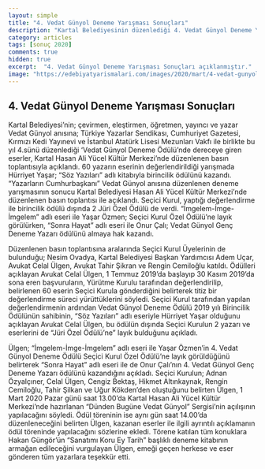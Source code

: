 ```yaml
---
layout: simple
title: "4. Vedat Günyol Deneme Yarışması Sonuçları"
description: "Kartal Belediyesinin düzenlediği 4. Vedat Günyol Deneme Yarışması sonuçları açıklanmıştır."
category: articles
tags: [sonuç 2020]
comments: true
hidden: true
excerpt:  "4. Vedat Günyol Deneme Yarışması Sonuçları açıklanmıştır."
image: "https://edebiyatyarismalari.com/images/2020/mart/4-vedat-gunyol-deneme-yarismasi-kazananlar.jpg"
---
```


## 4. Vedat Günyol Deneme Yarışması Sonuçları

Kartal Belediyesi’nin; çevirmen, eleştirmen, öğretmen, yayıncı ve yazar Vedat Günyol anısına; Türkiye Yazarlar Sendikası, Cumhuriyet Gazetesi, Kırmızı Kedi Yayınevi ve İstanbul Atatürk Lisesi Mezunları Vakfı ile birlikte bu yıl 4.sünü düzenlediği ‘Vedat Günyol Deneme Ödülü’nde dereceye giren eserler, Kartal Hasan Ali Yücel Kültür Merkezi’nde  düzenlenen basın toplantısıyla açıklandı. 60 yazarın eserinin değerlendirildiği yarışmada Hürriyet Yaşar; “Söz Yazıları” adlı kitabıyla birincilik ödülünü kazandı. “Yazarların Cumhurbaşkanı” Vedat Günyol anısına düzenlenen deneme yarışmasının sonucu Kartal Belediyesi Hasan Ali Yücel Kültür Merkezi’nde düzenlenen basın toplantısı ile açıklandı. Seçici Kurul, yaptığı değerlendirme ile birincilik ödülü dışında 2 Jüri Özel Ödülü de verdi. “İmgelem-İmge-İmgelem” adlı eseri ile Yaşar Özmen; Seçici Kurul Özel Ödülü’ne layık görülürken, “Sonra Hayat” adlı eseri ile Onur Çalı; Vedat Günyol Genç Deneme Yazarı ödülünü almaya hak kazandı.  

Düzenlenen basın toplantısına aralarında Seçici Kurul Üyelerinin de bulunduğu; Nesim Ovadya, Kartal Belediyesi Başkan Yardımcısı Adem Uçar, Avukat Celal Ülgen, Avukat Tahir Şikran ve Rengin Cemiloğlu katıldı. Ödülleri açıklayan Avukat Celal Ülgen, 1 Temmuz 2019’da başlayıp 30 Kasım 2019’da sona eren başvuruların, Yürütme Kurulu tarafından değerlendirilip, belirlenen 60 eserin Seçici Kurula gönderdiğini belirterek titiz bir değerlendirme süreci yürüttüklerini söyledi. Seçici Kurul tarafından yapılan değerlendirmenin ardından Vedat Günyol Deneme Ödülü 2019 yılı Birincilik Ödülünün sahibinin,  “Söz Yazıları” adlı eseriyle Hürriyet Yaşar olduğunu açıklayan Avukat Celal Ülgen, bu ödülün dışında Seçici Kurulun 2 yazarı ve eserlerini de “Jüri Özel Ödülü’ne” layık bulduğunu açıkladı.  

Ülgen; “İmgelem-İmge-İmgelem” adlı eseri ile Yaşar Özmen’in 4. Vedat Günyol Deneme Ödülü Seçici Kurul Özel Ödülü’ne layık görüldüğünü belirterek “Sonra Hayat” adlı eseri ile de Onur Çalı’nın 4. Vedat Günyol Genç Deneme Yazarı ödülünü kazandığını açıkladı. Seçici Kurulun; Adnan Özyalçıner, Celal Ülgen, Cengiz Bektaş, Hikmet Altınkaynak, Rengin Cemiloğlu, Tahir Şilkan ve Uğur Kökden’den oluştuğunu belirten Ülgen, 1 Mart 2020 Pazar günü saat 13.00’da Kartal Hasan Ali Yücel Kültür Merkezi’nde hazırlanan “Dünden Bugüne Vedat Günyol” Sergisi’nin açılışının yapılacağını söyledi. Ödül töreninin ise aynı gün saat 14.00’da düzenleneceğini belirten Ülgen, kazanan eserler ile ilgili ayrıntılı açıklamanın ödül töreninde yapılacağını sözlerine ekledi. Törene katılan tüm konuklara Hakan Güngör’ün “Sanatımı Koru Ey Tarih” başlıklı deneme kitabının armağan edileceğini vurgulayan Ülgen, emeği geçen herkese ve eser gönderen tüm yazarlara teşekkür etti.